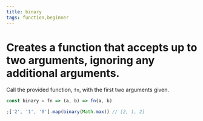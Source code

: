 ```yaml
---
title: binary
tags: function,beginner
---
```


# Creates a function that accepts up to two arguments, ignoring any additional arguments.

Call the provided function, `fn`, with the first two arguments given.

```js
const binary = fn => (a, b) => fn(a, b)
```

```js
;['2', '1', '0'].map(binary(Math.max)) // [2, 1, 2]
```
